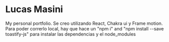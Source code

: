 # Lucas Masini

My personal portfolio. Se creo utilizando React, Chakra ui y Frame motion. Para poder correrlo local, hay que hace un "npm i" and "npm install --save toastify-js" para instalar las dependencias y el node_modules
